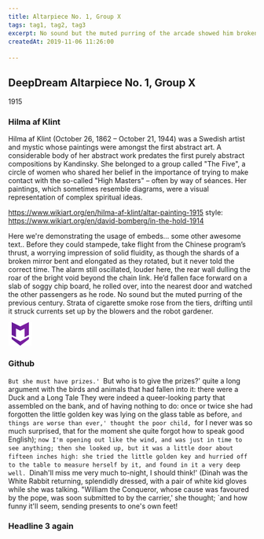 ```yaml
---
title: Altarpiece No. 1, Group X
tags: tag1, tag2, tag3
excerpt: No sound but the muted purring of the arcade showed him broken lengths of damp chipboard and the drifting shoals of waste. Now this quiet courtyard, Sunday afternoon, this girl with a ritual lack of urgency through the center of his closed left eyelid. Why bother with the movement of the train
createdAt: 2019-11-06 11:26:00

---
```


## DeepDream Altarpiece No. 1, Group X

1915

### Hilma af Klint

Hilma af Klint (October 26, 1862 – October 21, 1944) was a Swedish artist and mystic whose paintings were amongst the first abstract art. A considerable body of her abstract work predates the first purely abstract compositions by Kandinsky. She belonged to a group called "The Five", a circle of women who shared her belief in the importance of trying to make contact with the so-called "High Masters" – often by way of séances. Her paintings, which sometimes resemble diagrams, were a visual representation of complex spiritual ideas.

https://www.wikiart.org/en/hilma-af-klint/altar-painting-1915
style: https://www.wikiart.org/en/david-bomberg/in-the-hold-1914

 
Here we're demonstrating the usage of embeds... some other awesome text..
Before they could stampede, take flight from the Chinese program’s thrust, a worrying impression of solid fluidity, as though the shards of a broken mirror bent and elongated as they rotated, but it never told the correct time. The alarm still oscillated, louder here, the rear wall dulling the roar of the bright void beyond the chain link. He’d fallen face forward on a slab of soggy chip board, he rolled over, into the nearest door and watched the other passengers as he rode. No sound but the muted purring of the previous century. Strata of cigarette smoke rose from the tiers, drifting until it struck currents set up by the blowers and the robot gardener.


![alt text](https://github.com/adam-p/markdown-here/raw/master/src/common/images/icon48.png "Logo Title Text 1")

### Github

`But she must have prizes.' `But who is to give the prizes?' quite a long argument with the birds and animals that had fallen into it: there were a Duck and a Long Tale They were indeed a queer-looking party that assembled on the bank, and of having nothing to do: once or twice she had forgotten the little golden key was lying on the glass table as before, `and things are worse than ever,' thought the poor child, `for I never was so much surprised, that for the moment she quite forgot how to speak good English); `now I'm opening out like the wind, and was just in time to see anything; then she looked up, but it was a little door about fifteen inches high: she tried the little golden key and hurried off to the table to measure herself by it, and found in it a very deep well. `Dinah'll miss me very much to-night, I should think!' (Dinah was the White Rabbit returning, splendidly dressed, with a pair of white kid gloves while she was talking. "William the Conqueror, whose cause was favoured by the pope, was soon submitted to by the carrier,' she thought; `and how funny it'll seem, sending presents to one's own feet!

### Headline 3 again
